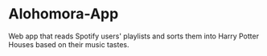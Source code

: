 # Alohomora-App
Web app that reads Spotify users' playlists and sorts them into Harry Potter Houses based on their music tastes.
